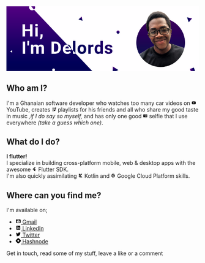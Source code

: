 <img src="https://github.com/thearthurdev/thearthurdev/blob/master/assets/github_banner.png" width= "980">

## Who am I?
I'm a Ghanaian software developer who watches too many car videos on <img src="https://github.com/thearthurdev/thearthurdev/blob/master/assets/youtube.png" width= "12"> YouTube, creates <img src="https://github.com/thearthurdev/thearthurdev/blob/master/assets/playlist.png" width= "12"> playlists for his friends and all who share my good taste in music *,if I do say so myself,* and has only one good <img src="https://github.com/thearthurdev/thearthurdev/blob/master/assets/camera.png" width= "12"> selfie that I use everywhere *(take a guess which one)*.

## What do I do?
**I flutter!**<br>
I specialize in building cross-platform mobile, web & desktop apps with the awesome <img src="https://github.com/thearthurdev/thearthurdev/blob/master/assets/flutter.png" width= "12"> Flutter SDK.<br>
I'm also quickly assimilating <img src="https://github.com/thearthurdev/thearthurdev/blob/master/assets/kotlin.png" width= "12"> Kotlin and <img src="https://github.com/thearthurdev/thearthurdev/blob/master/assets/gcp.png" width= "12"> Google Cloud Platform skills.

## Where can you find me?
I'm available on;
- [<img src="https://github.com/thearthurdev/thearthurdev/blob/master/assets/gmail.png" width= "14"> Gmail](mailto:arthurdelords@gmail.com)
- [<img src="https://github.com/thearthurdev/thearthurdev/blob/master/assets/linkedin.png" width= "14"> LinkedIn](https://www.linkedin.com/in/arthurdelords/)
- [<img src="https://github.com/thearthurdev/thearthurdev/blob/master/assets/twitter.png" width= "14"> Twitter](https://twitter.com/_DeeArthur)
- [<img src="https://github.com/thearthurdev/thearthurdev/blob/master/assets/hashnode.png" width= "14"> Hashnode](https://arthur.hashnode.dev/)

Get in touch, read some of my stuff, leave a like or a comment


<!--
**thearthurdev/thearthurdev** is a ✨ _special_ ✨ repository because its `README.md` (this file) appears on your GitHub profile.

Here are some ideas to get you started:

- 🔭 I’m currently working on ...
- 🌱 I’m currently learning ...
- 👯 I’m looking to collaborate on ...
- 🤔 I’m looking for help with ...
- 💬 Ask me about ...
- 📫 How to reach me: ...
- 😄 Pronouns: ...
- ⚡ Fun fact: ...
-->
